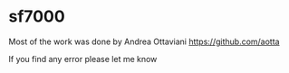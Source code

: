 # sf7000

Most of the work was done by Andrea Ottaviani
https://github.com/aotta

If you find any error please let me know
